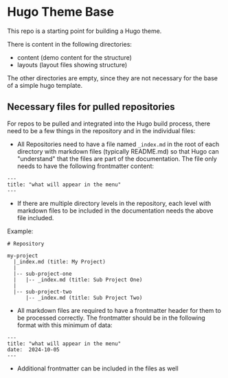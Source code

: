 
# Hugo Theme Base

This repo is a starting point for building a Hugo theme.

There is content in the following directories:
- content (demo content for the structure)
- layouts (layout files showing structure)

The other directories are empty, since they are not necessary for the 
base of a simple hugo template.

## Necessary files for pulled repositories

For repos to be pulled and integrated into the Hugo build process, there need to 
be a few things in the repository and in the individual files:

- All Repositories need to have a file named `_index.md` in the root of each directory with 
markdown files (typically README.md) so that Hugo can "understand" that the files are part of 
the documentation.  The file only needs to have the following frontmatter content:
```code
---
title: "what will appear in the menu"
--- 
```
- If there are multiple directory levels in the repository, each level with markdown files to 
be included in the documentation needs the above file included.

Example:
```code
# Repository

my-project
  |_index.md (title: My Project)
  |  
  |-- sub-project-one
  |   |-- _index.md (title: Sub Project One)
  |
  |-- sub-project-two
      |-- _index.md (title: Sub Project Two)

```
- All markdown files are required to have a frontmatter header for them to be processed correctly.  The
frontmatter should be in the following format with this minimum of data:

```code
---
title: "what will appear in the menu"
date:  2024-10-05
---
```

- Additional frontmatter can be included in the files as well

